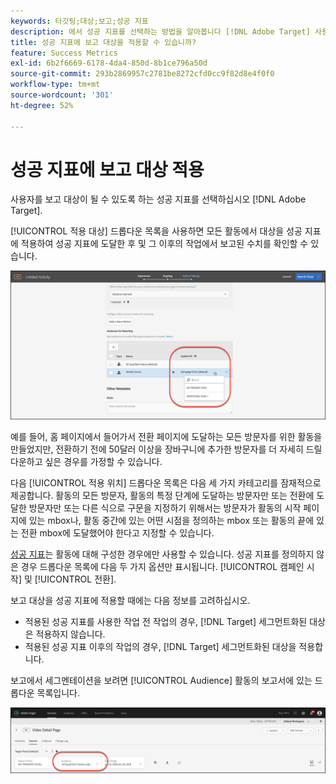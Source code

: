 ```yaml
---
keywords: 타깃팅;대상;보고;성공 지표
description: 에서 성공 지표를 선택하는 방법을 알아봅니다 [!DNL Adobe Target] 사용자를 보고 대상이 될 수 있도록 합니다.
title: 성공 지표에 보고 대상을 적용할 수 있습니까?
feature: Success Metrics
exl-id: 6b2f6669-6178-4da4-850d-8b1ce796a50d
source-git-commit: 293b2869957c2781be8272cfd0cc9f82d8e4f0f0
workflow-type: tm+mt
source-wordcount: '301'
ht-degree: 52%

---
```


# 성공 지표에 보고 대상 적용

사용자를 보고 대상이 될 수 있도록 하는 성공 지표를 선택하십시오 [!DNL Adobe Target].

[!UICONTROL 적용 대상] 드롭다운 목록을 사용하면 모든 활동에서 대상을 성공 지표에 적용하여 성공 지표에 도달한 후 및 그 이후의 작업에서 보고된 수치를 확인할 수 있습니다.

![success_metric 이미지](assets/success_metric.png)

예를 들어, 홈 페이지에서 들어가서 전환 페이지에 도달하는 모든 방문자를 위한 활동을 만들었지만, 전환하기 전에 50달러 이상을 장바구니에 추가한 방문자를 더 자세히 드릴다운하고 싶은 경우를 가정할 수 있습니다.

다음 [!UICONTROL 적용 위치] 드롭다운 목록은 다음 세 가지 카테고리를 잠재적으로 제공합니다. 활동의 모든 방문자, 활동의 특정 단계에 도달하는 방문자만 또는 전환에 도달한 방문자만 또는 다른 식으로 구문을 지정하기 위해서는 방문자가 활동의 시작 페이지에 있는 mbox나, 활동 중간에 있는 어떤 시점을 정의하는 mbox 또는 활동의 끝에 있는 전환 mbox에 도달했어야 한다고 지정할 수 있습니다.

[성공 지표](/help/main/c-activities/r-success-metrics/success-metrics.md#reference_D011575C85DA48E989A244593D9B9924)는 활동에 대해 구성한 경우에만 사용할 수 있습니다. 성공 지표를 정의하지 않은 경우 드롭다운 목록에 다음 두 가지 옵션만 표시됩니다. [!UICONTROL 캠페인 시작] 및 [!UICONTROL 전환].

보고 대상을 성공 지표에 적용할 때에는 다음 정보를 고려하십시오.

* 적용된 성공 지표를 사용한 작업 전 작업의 경우, [!DNL Target] 세그먼트화된 대상은 적용하지 않습니다.
* 적용된 성공 지표 이후의 작업의 경우, [!DNL Target] 세그먼트화된 대상을 적용합니다.

보고에서 세그멘테이션을 보려면 [!UICONTROL Audience] 활동의 보고서에 있는 드롭다운 목록입니다.

![reporting_audience_dropdown 이미지](assets/reporting_audience_dropdown.png)
